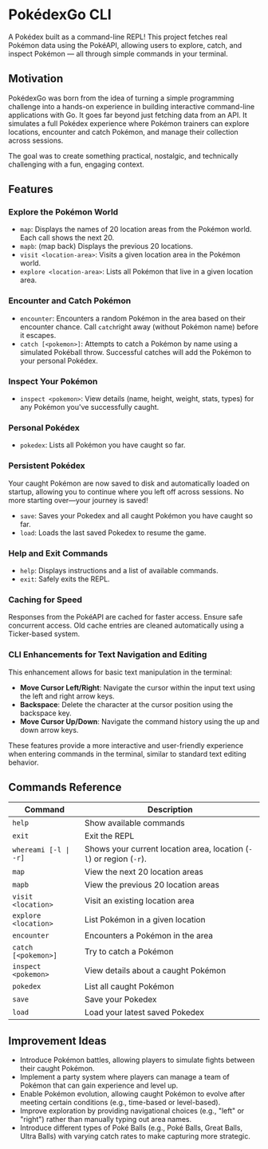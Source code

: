 # PokédexGo CLI

A Pokédex built as a command-line REPL! This project fetches real Pokémon data using the PokéAPI, allowing users to explore, catch, and inspect Pokémon — all through simple commands in your terminal.

## Motivation

PokédexGo was born from the idea of turning a simple programming challenge into a hands-on experience in building interactive command-line applications with Go. It goes far beyond just fetching data from an API. It simulates a full Pokédex experience where Pokémon trainers can explore locations, encounter and catch Pokémon, and manage their collection across sessions. 

The goal was to create something practical, nostalgic, and technically challenging with a fun, engaging context.

## Features

### Explore the Pokémon World

- `map`: Displays the names of 20 location areas from the Pokémon world. Each call shows the next 20.
- `mapb`: (map back) Displays the previous 20 locations.
- `visit <location-area>`: Visits a given location area in the Pokémon world.
- `explore <location-area>`: Lists all Pokémon that live in a given location area.

### Encounter and Catch Pokémon

 - `encounter`: Encounters a random Pokémon in the area based on their encounter chance. Call `catch`right away (without Pokémon name) before it escapes.
 - `catch [<pokemon>]`: Attempts to catch a Pokémon by name using a simulated Pokéball throw. Successful catches will add the Pokémon to your personal Pokédex.

### Inspect Your Pokémon

- `inspect <pokemon>`: View details (name, height, weight, stats, types) for any Pokémon you've successfully caught.

### Personal Pokédex

- `pokedex`: Lists all Pokémon you have caught so far.

### Persistent Pokédex

Your caught Pokémon are now saved to disk and automatically loaded on startup, allowing you to continue where you left off across sessions. No more starting over—your journey is saved!

- `save`: Saves your Pokedex and all caught Pokémon you have caught so far.
- `load`: Loads the last saved Pokedex to resume the game.

### Help and Exit Commands

- `help`: Displays instructions and a list of available commands.
- `exit`: Safely exits the REPL.

### Caching for Speed

Responses from the PokéAPI are cached for faster access. Ensure safe concurrent access. Old cache entries are cleaned automatically using a Ticker-based system.

### CLI Enhancements for Text Navigation and Editing

This enhancement allows for basic text manipulation in the terminal:

- **Move Cursor Left/Right**: Navigate the cursor within the input text using the left and right arrow keys.
- **Backspace**: Delete the character at the cursor position using the backspace key.
- **Move Cursor Up/Down**: Navigate the command history using the up and down arrow keys.

These features provide a more interactive and user-friendly experience when entering commands in the terminal, similar to standard text editing behavior.

## Commands Reference

| Command                | Description                         |
|------------------------|-------------------------------------|
| `help`                 | Show available commands             |
| `exit`                 | Exit the REPL                       |
| `whereami [-l \| -r]`  | Shows your current location area, location (`-l`) or region (`-r`).     |
| `map`                  | View the next 20 location areas     |
| `mapb`                 | View the previous 20 location areas |
| `visit <location>`     | Visit an existing location area     |
| `explore <location>`   | List Pokémon in a given location    |
| `encounter`            | Encounters a Pokémon in the area    |
| `catch [<pokemon>]`    | Try to catch a Pokémon              |
| `inspect <pokemon>`    | View details about a caught Pokémon |
| `pokedex`              | List all caught Pokémon             |
| `save`                 | Save your Pokedex                   |
| `load`                 | Load your latest saved Pokedex      |

## Improvement Ideas

- Introduce Pokémon battles, allowing players to simulate fights between their caught Pokémon.
- Implement a party system where players can manage a team of Pokémon that can gain experience and level up.
- Enable Pokémon evolution, allowing caught Pokémon to evolve after meeting certain conditions (e.g., time-based or level-based).
- Improve exploration by providing navigational choices (e.g., "left" or "right") rather than manually typing out area names.
- Introduce different types of Poké Balls (e.g., Poké Balls, Great Balls, Ultra Balls) with varying catch rates to make capturing more strategic.